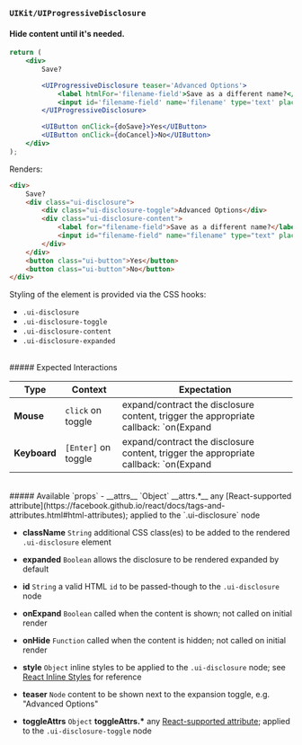 ### `UIKit/UIProgressiveDisclosure`
#### Hide content until it's needed.

```jsx
return (
    <div>
        Save?

        <UIProgressiveDisclosure teaser='Advanced Options'>
            <label htmlFor='filename-field'>Save as a different name?</label>
            <input id='filename-field' name='filename' type='text' placeholder='untitled.txt' />
        </UIProgressiveDisclosure>

        <UIButton onClick={doSave}>Yes</UIButton>
        <UIButton onClick={doCancel}>No</UIButton>
    </div>
);
```
Renders:
```html
<div>
    Save?
    <div class="ui-disclosure">
        <div class="ui-disclosure-toggle">Advanced Options</div>
        <div class="ui-disclosure-content">
            <label for="filename-field">Save as a different name?</label>
            <input id="filename-field" name="filename" type="text" placeholder="untitled.txt" />
        </div>
    </div>
    <button class="ui-button">Yes</button>
    <button class="ui-button">No</button>
</div>
```

Styling of the element is provided via the CSS hooks:

- `.ui-disclosure`
- `.ui-disclosure-toggle`
- `.ui-disclosure-content`
- `.ui-disclosure-expanded`

<br />
##### Expected Interactions

Type | Context | Expectation
---- | ------- | -----------
__Mouse__ | `click` on toggle | expand/contract the disclosure content, trigger the appropriate callback: `on(Expand|Hide)`
__Keyboard__ | `[Enter]` on toggle | expand/contract the disclosure content, trigger the appropriate callback: `on(Expand|Hide)`

<br />
##### Available `props`
- __attrs__ `Object`
  __attrs.*__
  any [React-supported attribute](https://facebook.github.io/react/docs/tags-and-attributes.html#html-attributes); applied to the `.ui-disclosure` node

- __className__ `String`
  additional CSS class(es) to be added to the rendered `.ui-disclosure` element

- __expanded__ `Boolean`
  allows the disclosure to be rendered expanded by default

- __id__ `String`
  a valid HTML `id` to be passed-though to the `.ui-disclosure` node

- __onExpand__ `Boolean`
  called when the content is shown; not called on initial render

- __onHide__ `Function`
  called when the content is hidden; not called on initial render

- __style__ `Object`
  inline styles to be applied to the `.ui-disclosure` node; see [React Inline Styles](https://facebook.github.io/react/tips/inline-styles.html) for reference

- __teaser__ `Node`
  content to be shown next to the expansion toggle, e.g. "Advanced Options"

- __toggleAttrs__ `Object`
  __toggleAttrs.*__
  any [React-supported attribute](https://facebook.github.io/react/docs/tags-and-attributes.html#html-attributes); applied to the `.ui-disclosure-toggle` node
